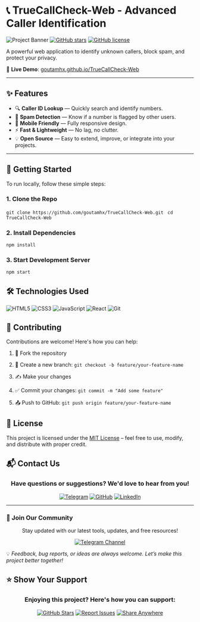 # 📞 TrueCallCheck-Web - Advanced Caller Identification

![Project Banner](https://via.placeholder.com/1200x400/2d3748/ffffff?text=TrueCallCheck-Web)
[![GitHub stars](https://img.shields.io/github/stars/goutamhx/TrueCallCheck-Web?style=for-the-badge)](https://github.com/goutamhx/TrueCallCheck-Web/stargazers)
[![GitHub license](https://img.shields.io/github/license/goutamhx/TrueCallCheck-Web?style=for-the-badge)](https://github.com/goutamhx/TrueCallCheck-Web/blob/main/LICENSE)

A powerful web application to identify unknown callers, block spam, and protect your privacy.

🔗 **Live Demo**: [goutamhx.github.io/TrueCallCheck-Web](https://goutamhx.github.io/TrueCallCheck-Web/)

---

## ✨ Features

- 🔍 **Caller ID Lookup** — Quickly search and identify numbers.
- 🚫 **Spam Detection** — Know if a number is flagged by other users.
- 📱 **Mobile Friendly** — Fully responsive design.
- ⚡ **Fast & Lightweight** — No lag, no clutter.
- 💡 **Open Source** — Easy to extend, improve, or integrate into your projects.

---

## 🚀 Getting Started

To run locally, follow these simple steps:

### 1. Clone the Repo
```git clone https://github.com/goutamhx/TrueCallCheck-Web.git ```
```cd TrueCallCheck-Web ```
### 2. Install Dependencies
```npm install```
### 3. Start Development Server
```npm start```

## 🛠️ Technologies Used

![HTML5](https://img.shields.io/badge/-HTML5-E34F26?logo=html5&logoColor=white&style=flat)
![CSS3](https://img.shields.io/badge/-CSS3-1572B6?logo=css3&logoColor=white&style=flat)
![JavaScript](https://img.shields.io/badge/-JavaScript-F7DF1E?logo=javascript&logoColor=black&style=flat)
![React](https://img.shields.io/badge/-React-61DAFB?logo=react&logoColor=black&style=flat)
![Git](https://img.shields.io/badge/-Git-F05032?logo=git&logoColor=white&style=flat)

## 🤝 Contributing

Contributions are welcome! Here's how you can help:

1. 🍴 Fork the repository  
2. 🌿 Create a new branch:
   ``` git checkout -b feature/your-feature-name ```
3. ✍️ Make your changes

4. ✅ Commit your changes:
  ```git commit -m "Add some feature" ```
5. 📤 Push to GitHub:
  ```git push origin feature/your-feature-name```
## 📄 License

This project is licensed under the [MIT License](https://github.com/goutamhx/TrueCallCheck-Web/blob/main/LICENSE) – feel free to use, modify, and distribute with proper credit.

## 📬 Contact Us

<div align="center">

### Have questions or suggestions? We'd love to hear from you!

[![Telegram](https://img.shields.io/badge/Telegram-%40MR__GOUTAM08-26A5E4?style=for-the-badge&logo=telegram)](https://t.me/MR_GOUTAM08)
[![GitHub](https://img.shields.io/badge/GitHub-%40goutamhx-181717?style=for-the-badge&logo=github)](https://github.com/goutamhx)
[![LinkedIn](https://img.shields.io/badge/LinkedIn-Goutam%20Hx-0077B5?style=for-the-badge&logo=linkedin)](https://linkedin.com/in/yourprofile)

</div>

---

### 📢 Join Our Community
<div align="center">
Stay updated with our latest tools, updates, and free resources!

[![Telegram Channel](https://img.shields.io/badge/Join%20Our%20Telegram%20Channel-TheAdvanceBots-26A5E4?style=for-the-badge&logo=telegram)](https://t.me/TheAdvanceBots)

</div>

💡 *Feedback, bug reports, or ideas are always welcome. Let’s make this project better together!*
## ⭐ Show Your Support

<div align="center">

### Enjoying this project? Here's how you can support:

[![GitHub Stars](https://img.shields.io/badge/🌟_Star_the_Repo-181717?style=for-the-badge&logo=github)](https://github.com/goutamhx/TrueCallCheck-Web/stargazers)
[![Report Issues](https://img.shields.io/badge/🐛_Report_Issues-FF0000?style=for-the-badge&logo=github)](https://github.com/goutamhx/TrueCallCheck-Web/issues)
[![Share Anywhere](https://img.shields.io/badge/📢_Share_Anywhere-FFA500?style=for-the-badge&logo=sharethis)](https://github.com/goutamhx/TrueCallCheck-Web)

</div>
